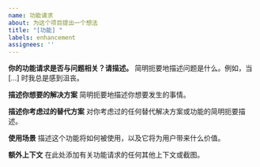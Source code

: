 ```yaml
---
name: 功能请求
about: 为这个项目提出一个想法
title: "[功能] "
labels: enhancement
assignees: ''
---
```


**你的功能请求是否与问题相关？请描述。**
简明扼要地描述问题是什么。例如，当 [...] 时我总是感到沮丧。

**描述你想要的解决方案**
简明扼要地描述你想要发生的事情。

**描述你考虑过的替代方案**
对你考虑过的任何替代解决方案或功能的简明扼要描述。

**使用场景**
描述这个功能将如何被使用，以及它将为用户带来什么价值。

**额外上下文**
在此处添加有关功能请求的任何其他上下文或截图。 